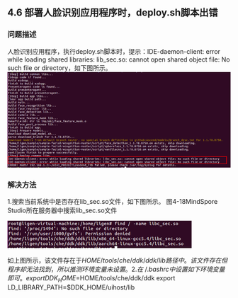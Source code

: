 ## 4.6 部署人脸识别应用程序时，deploy.sh脚本出错
### 问题描述
人脸识别应用程序，执行deploy.sh脚本时，提示：IDE-daemon-client: error while loading shared libraries: lib_sec.so: cannot open shared object file: No such file or directory，如下图所示。
![图4-17人脸识别应用程序部署脚本执行失败](./img/4-17.png)


### 解决方法
1.搜索当前系统中是否存在lib_sec.so文件，如下图所示。
图4-18MindSpore Studio所在服务器中搜索lib_sec.so文件

![图4-18MindSpore Studio所在服务器中搜索lib_sec.so文件](./img/4-18.png)

如上图所示，该文件存在于$HOME/tools/che/ddk/ddk/lib路径中。
该文件存在但程序却无法找到，所以推测环境变量未设置。
2.在~/.bashrc中设置如下环境变量即可。
export DDK_HOME=$HOME/tools/che/ddk/ddk
export LD_LIBRARY_PATH=$DDK_HOME/uihost/lib

